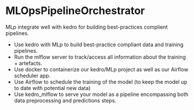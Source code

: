 # MLOpsPipelineOrchestrator

MLp integrate well with kedro for building best-practices complient pipelines.

- Use kedro with MLp to build best-practice compliant data and training pipelines.
- Run the mlflow server to track/access all information about the training + artefacts.
- Use docker to containerize our kedro/MLp project as well as our Airflow scheduler app.
- Use Airflow to schedule the training of the model (to keep the model up to date with potential new data)
- Use kedro_mlflow to serve your model as a pipeline encompassing both data preprocessing and predictions steps.

